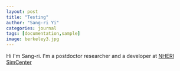 ```yaml
---
layout: post
title: "Testing"
author: "Sang-ri Yi"
categories: journal
tags: [documentation,sample]
image: berkeley3.jpg
---
```


Hi I'm Sang-ri. I'm a postdoctor researcher and a developer at [NHERI SimCenter](https://simcenter.designsafe-ci.org/)
